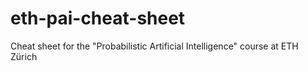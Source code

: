 # eth-pai-cheat-sheet
 Cheat sheet for the "Probabilistic Artificial Intelligence" course at ETH Zürich
